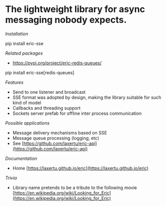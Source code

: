 <a id="the-lightweight-library-for-async-messaging-nobody-expects"></a>

# The lightweight library for async messaging nobody expects.

*Installation*

pip install eric-sse

*Related packages*

* https://pypi.org/project/eric-redis-queues/

pip install eric-sse[redis-queues]

*Features*

* Send to one listener and broadcast
* SSE format was adopted by design, making the library suitable for such kind of model
* Callbacks and threading support
* Sockets server prefab for offline inter process communication

*Possible applications*

* Message delivery mechanisms based on SSE
* Message queue processing (logging, etc)
* See [https://github.com/laxertu/eric-api](https://github.com/laxertu/eric-api)

*Documentation*

* Home [https://laxertu.github.io/eric](https://laxertu.github.io/eric)


*Trivia*

* Library name pretends to be a tribute to the following movie [https://en.wikipedia.org/wiki/Looking_for_Eric](https://en.wikipedia.org/wiki/Looking_for_Eric)
